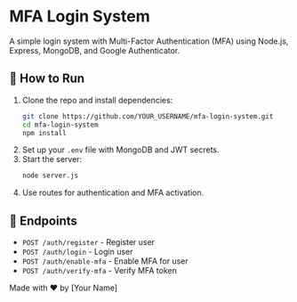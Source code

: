 # MFA Login System
A simple login system with Multi-Factor Authentication (MFA) using Node.js, Express, MongoDB, and Google Authenticator.

## 🚀 How to Run
1. Clone the repo and install dependencies:
   ```bash
   git clone https://github.com/YOUR_USERNAME/mfa-login-system.git
   cd mfa-login-system
   npm install
   ```
2. Set up your `.env` file with MongoDB and JWT secrets.
3. Start the server:
   ```bash
   node server.js
   ```
4. Use routes for authentication and MFA activation.

## 📌 Endpoints
- `POST /auth/register` - Register user
- `POST /auth/login` - Login user
- `POST /auth/enable-mfa` - Enable MFA for user
- `POST /auth/verify-mfa` - Verify MFA token

Made with ❤️ by [Your Name]